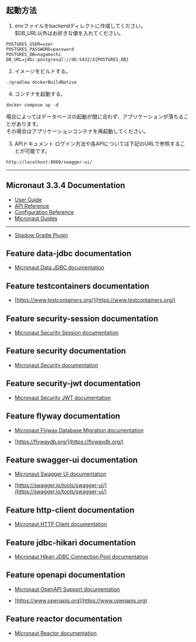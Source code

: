## 起動方法
1. envファイルをbackendディレクトに作成してください。 \
$DB_URL以外はお好きな値を入れてください。
```dotenv
POSTGRES_USER=user
POSTGRES_PASSWORD=password
POSTGRES_DB=nagamochi
DB_URL=jdbc:postgresql://db:5432/${POSTGRES_DB}
```

2. イメージをビルドする。
```shell
./gradlew dockerBuildNative
```

4. コンテナを起動する。
```shell
docker compose up -d
```
場合によってはデータベースの起動が間に合わず、アプリケーションが落ちることがあります。\
その場合はアプリケーションコンテナを再起動してください。

3. APIドキュメント
ログイン方法や各APIについては下記のURLで参照することが可能です。
```text
http://localhost:8080/swagger-ui/
```

---

## Micronaut 3.3.4 Documentation

- [User Guide](https://docs.micronaut.io/3.3.4/guide/index.html)
- [API Reference](https://docs.micronaut.io/3.3.4/api/index.html)
- [Configuration Reference](https://docs.micronaut.io/3.3.4/guide/configurationreference.html)
- [Micronaut Guides](https://guides.micronaut.io/index.html)

---

- [Shadow Gradle Plugin](https://plugins.gradle.org/plugin/com.github.johnrengelman.shadow)

## Feature data-jdbc documentation

- [Micronaut Data JDBC documentation](https://micronaut-projects.github.io/micronaut-data/latest/guide/index.html#jdbc)

## Feature testcontainers documentation

- [https://www.testcontainers.org/](https://www.testcontainers.org/)

## Feature security-session documentation

- [Micronaut Security Session documentation](https://micronaut-projects.github.io/micronaut-security/latest/guide/index.html#session)

## Feature security documentation

- [Micronaut Security documentation](https://micronaut-projects.github.io/micronaut-security/latest/guide/index.html)

## Feature security-jwt documentation

- [Micronaut Security JWT documentation](https://micronaut-projects.github.io/micronaut-security/latest/guide/index.html)

## Feature flyway documentation

- [Micronaut Flyway Database Migration documentation](https://micronaut-projects.github.io/micronaut-flyway/latest/guide/index.html)

- [https://flywaydb.org/](https://flywaydb.org/)

## Feature swagger-ui documentation

- [Micronaut Swagger UI documentation](https://micronaut-projects.github.io/micronaut-openapi/latest/guide/index.html)

- [https://swagger.io/tools/swagger-ui/](https://swagger.io/tools/swagger-ui/)

## Feature http-client documentation

- [Micronaut HTTP Client documentation](https://docs.micronaut.io/latest/guide/index.html#httpClient)

## Feature jdbc-hikari documentation

- [Micronaut Hikari JDBC Connection Pool documentation](https://micronaut-projects.github.io/micronaut-sql/latest/guide/index.html#jdbc)

## Feature openapi documentation

- [Micronaut OpenAPI Support documentation](https://micronaut-projects.github.io/micronaut-openapi/latest/guide/index.html)

- [https://www.openapis.org](https://www.openapis.org)

## Feature reactor documentation

- [Micronaut Reactor documentation](https://micronaut-projects.github.io/micronaut-reactor/snapshot/guide/index.html)


